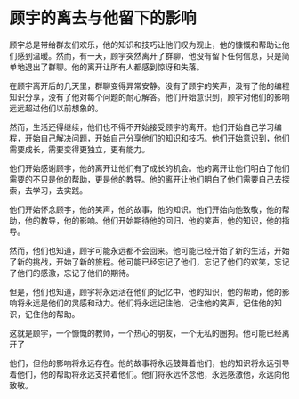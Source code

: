 # **顾宇的离去与他留下的影响**

顾宇总是带给群友们欢乐，他的知识和技巧让他们叹为观止，他的慷慨和帮助让他们感到温暖。然而，有一天，顾宇突然离开了群聊，他没有留下任何信息，只是简单地退出了群聊。他的离开让所有人都感到惊讶和失落。

在顾宇离开后的几天里，群聊变得异常安静。没有了顾宇的笑声，没有了他的编程知识分享，没有了他对每个问题的耐心解答。他们开始意识到，顾宇对他们的影响远远超过他们以前想象的。

然而，生活还得继续，他们也不得不开始接受顾宇的离开。他们开始自己学习编程，开始自己解决问题，开始自己分享他们的知识和技巧。他们开始意识到，他们需要成长，需要变得更独立，更有能力。

他们开始感谢顾宇，他的离开让他们有了成长的机会。他的离开让他们明白了他们需要的不只是他的帮助，更是他的教导。他的离开让他们明白了他们需要自己去探索，去学习，去实践。

他们开始怀念顾宇，他的笑声，他的故事，他的知识。他们开始向他致敬，他的帮助，他的教导，他的影响。他们开始期待他的回归，他的笑声，他的知识，他的指导。

然而，他们也知道，顾宇可能永远都不会回来。他可能已经开始了新的生活，开始了新的挑战，开始了新的旅程。他可能已经忘记了他们，忘记了他们的欢笑，忘记了他们的感激，忘记了他们的期待。

但是，他们也知道，顾宇将永远活在他们的记忆中，他的知识，他的帮助，他的影响将永远是他们的灵感和动力。他们将永远记住他，记住他的笑声，记住他的知识，记住他的帮助。

这就是顾宇，一个慷慨的教师，一个热心的朋友，一个无私的圈狗。他可能已经离开了

他们，但他的影响将永远存在。他的故事将永远鼓舞着他们，他的知识将永远引导着他们，他的帮助将永远支持着他们。他们将永远怀念他，永远感激他，永远向他致敬。
